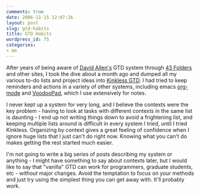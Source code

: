 ```yaml
---
comments: true
date: 2006-11-15 12:07:26
layout: post
slug: gtd-habits
title: GTD Habits
wordpress_id: 75
categories:
- me
---
```


After years of being aware of [David Allen's][da] GTD system through [43 Folders][43fgtd] and other sites, I took the dive about a month ago and dumped all my various to-do lists and project ideas into [Kinkless GTD](http://kinkless.com). I had tried to keep reminders and actions in a variety of other systems, including emacs [org-mode](http://staff.science.uva.nl/~dominik/Tools/org/) and [VoodooPad](http://voodoopad.com), which I use extensively for notes.

I never kept up a system for very long, and I believe the contexts were the key problem - having to look at tasks with different contexts in the same list is daunting - I end up not writing things down to avoid a frightening list, and keeping multiple lists around is difficult in every system I tried, until I tried Kinkless. Organizing by context gives a great feeling of confidence when I ignore huge lists that I just can't do right now. Knowing what you can't do makes getting the rest started much easier.

I'm not going to write a big series of posts describing my system or anything - I might have something to say about contexts later, but I would like to say that "vanilla" GTD can work for programmers, graduate students, etc - *without* major changes. Avoid the temptation to focus on your methods and just try using the simplest thing you can get away with. It'll probably work.


[da]:http://davidco.com/
[43fgtd]:http://www.43folders.com/topics/gtd
